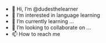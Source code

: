 - 👋 Hi, I’m @dudesthelearner
- 👀 I’m interested in language learning 
- 🌱 I’m currently learning ...
- 💞️ I’m looking to collaborate on ...
- 📫 How to reach me 

<!---
dudesthelearner/dudesthelearner is a ✨ special ✨ repository because its `README.md` (this file) appears on your GitHub profile.
You can click the Preview link to take a look at your changes.
--->
